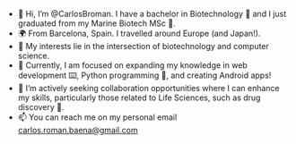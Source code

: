 - 👋 Hi, I’m @CarlosBroman. I have a bachelor in Biotechnology 🧬 and I just graduated from my Marine Biotech MSc 🦈.
- 🌍 From Barcelona, Spain. I travelled around Europe (and Japan!).
- 👀 My interests lie in the intersection of biotechnology and computer science.
- 🌱 Currently, I am focused on expanding my knowledge in web development ⌨️, Python programming 🐍, and creating Android apps!
- 💞️ I’m actively seeking collaboration opportunities where I can enhance my skills, particularly those related to Life Sciences, such as drug discovery 💊.
- 📫 You can reach me on my personal email carlos.roman.baena@gmail.com

<!---
CarlosBroman/CarlosBroman is a ✨ special ✨ repository because its `README.md` (this file) appears on your GitHub profile.
You can click the Preview link to take a look at your changes.
--->
